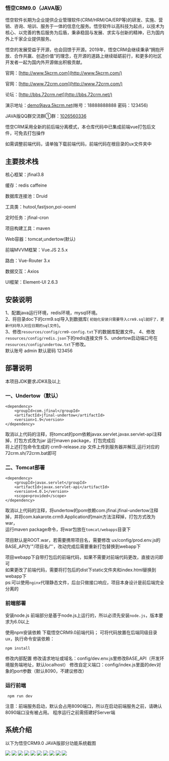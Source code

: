 <!-- ### Wukong CRM9.0 (JAVA version)
Wukong Software has long provided enterprises with integrated information services in the development, implementation, marketing, consulting, training and service of Business Management Software(CRM/HRM/OA/ERP, etc.). Upholding high-tech as our starting point, technology as the core and perfect after-sale service as our backing, with the spirit of steady development and constant innovation, we have provided services for thousands of enterprises at home and abroad.


The development of Wukong benefits from open source and vice versa. In the future, Wukong CRM will still uphold the idea of "embracing, openness, cooperation and win-win, creating values". We will keep moving forward with more community developers to make more contributions for the world's open source.


Official website：[http://www.5kcrm.com](http://www.5kcrm.com/) / [http://www.72crm.com](http://www.72crm.com/)


DEMO：[demo9java.5kcrm.net](http://demo9java.5kcrm.net/) (Account：18888888888   Password：123456)


Wukong CRM adopts the brand new mode of front-end and back-end seperation. The front-end vue packaged files have been integrated in the repository, so users needn't to package it.

If you need to modify the front-end code, please download the front-end code separately. The front-end code is in the ux folder of the root directory.


## Main Technology Stack

Core framework：jfinal3.8

Cache：redis

Database connection pool：Druid

Utility classes：hutool,fastjson,poi-ooxml

Timed task：jfinal-cron

Project management tool：maven

Web container：tomcat,jetty,undertow(默认)

Front-end MVVM framework：Vue.JS 2.5.x 

Routing：Vue-Router 3.x 

Data interaction：Axios 

UI framework：Element-UI 2.6.3 



## Installation Instructions


Configure Java runtime environment, redis environment and mysql environment; import the 72crm.sql in directory doc into database; modify database in `resources/config/erpsnow-config.txt` and redis configuration file; modify undertow start port number in `resources/config/undertow.txt`. (Default Account: admin  Default Password: 123456) 





## Deployment Instructions

The project requires JDK8 or higher.

### 一、Tomcat deployment


```
<dependency>
    <groupId>javax.servlet</groupId>
    <artifactId>javax.servlet-api</artifactId>
    <version>4.0.1</version>
    <scope>provided</scope>
</dependency>
```

Uncomment the above code, comment undertow references; change the packaging method to war, run the maven package command, and place the war package in the `tomcat/webapps directory`.


### 二、Undertow (default)


```
<dependency>
    <groupId>com.jfinal</groupId>
    <artifactId>jfinal-undertow</artifactId>
    <version>1.9</version>
</dependency>
```



Uncomment the above code, comment tomcat and undertow references, change the packaging method to jar. Upload the zip file generated by the above packaging commands to server and decompress it. Put `72crm.sh/72crm.bat` in directory to the decompressed directory and run it.

The project webapp includes the packaged front-end code. If you needn't to modify the front-end code, please directly visit it. If you have modified the front-end code, please replace the static folder and index.html in packaged dist into webapp.
p.s.: you can use `nginx` proxy to process static file, the back-end only implement interfaces. And the designation of the program is a completely separated front-end the back-end.




### Front-end deployment

Install node.js. :

Due to the front-end runs on node.js, you should first install `node.js` 6.0 or above.
Use npm install dependency to download the front-end code of Wukong CRM; And you can first put the front-end code into the the sibling directory "front-end" of back-end, and then executive the command to install dependency：

    npm install

Modify the interior configuration and the Domain Name or IP: 
Modify BASE_API in config/dev.env.js (the default address of SDE is localhost) 

Modify custom port: the port parameter of dev object in config/index.js (the default port is 8090 and we do not recommend to modify it. )

### Running front-end

     npm run dev

NOTE: Port 8090 will be used when running the front-end. So before running the front-end service, please ensure port 8090 is not in use, and the server needs to be set up before the program runs.

---
 -->
### 悟空CRM9.0（JAVA版）
悟空软件长期为企业提供企业管理软件(CRM/HRM/OA/ERP等)的研发、实施、营销、咨询、培训、服务于一体的信息化服务。悟空软件以高科技为起点，以技术为核心、以完善的售后服务为后盾，秉承稳固与发展、求实与创新的精神，已为国内外上千家企业提供服务。

悟空的发展受益于开源，也会回馈于开源。2019年，悟空CRM会继续秉承“拥抱开放、合作共赢、创造价值”的理念，在开源的道路上继续砥砺前行，和更多的社区开发者一起为国内外开源做出积极贡献。

官网：[http://www.5kcrm.com](http://www.5kcrm.com/)

官网：[http://www.72crm.com](http://www.72crm.com/)

论坛：[http://bbs.72crm.net](http://bbs.72crm.net/)

演示地址：[demo9java.5kcrm.net](http://demo9java.5kcrm.net/)(帐号：18888888888   密码：123456)

JAVA版QQ群交流群①群：[1026560336](https://shang.qq.com/wpa/qunwpa?idkey=13d5e5809eb9feb350336e55c8b7a00b9cb472078b09b4441222a52dd76b278e)




悟空CRM采用全新的前后端分离模式，本仓库代码中已集成前端vue打包后文件，可免去打包操作

如需调整前端代码，请单独下载前端代码，前端代码在根目录的ux文件夹中


## 主要技术栈

核心框架：jfinal3.8

缓存：redis caffeine

数据库连接池：Druid

工具类：hutool,fastjson,poi-ooxml

定时任务：jfinal-cron

项目构建工具：maven

Web容器：tomcat,undertow(默认)

前端MVVM框架：Vue.JS 2.5.x 

路由：Vue-Router 3.x 

数据交互：Axios 

UI框架：Element-UI 2.6.3 



## 安装说明

1、配置java运行环境，redis环境，mysql环境。  
2、将目录doc下的crm9.sql导入到数据库( `初始化安装只需要导入crm9.sql就好了，更新代码导入对应日期的sql文件`)。  
3、修改`resources/config/crm9-config.txt`下的数据库配置文件。
4、修改`resources/config/redis.json`下的redis连接文件
5、undertow启动端口号在`resources/config/undertow.txt`下修改。  
默认账号 admin 默认密码 123456  





## 部署说明

本项目JDK要求JDK8及以上


### 一、Undertow（默认）


```
<dependency>
    <groupId>com.jfinal</groupId>
    <artifactId>jfinal-undertow</artifactId>
    <version>1.9</version>
</dependency>
```

取消以上代码的注释，将tomcat的pom依赖javax.servlet.javax.servlet-api注释掉，打包方式改为jar 运行maven package，打包完成后  
将上述打包命令生成的 crm9-release.zip 文件上传到服务器并解压,运行对应的72crm.sh/72crm.bat即可

### 二、Tomcat部署


```
<dependency>
    <groupId>javax.servlet</groupId>
    <artifactId>javax.servlet-api</artifactId>
    <version>4.0.1</version>
    <scope>provided</scope>
</dependency>
```

取消以上代码的注释，将undertow的pom依赖com.jfinal.jfinal-undertow注释掉，并将com.kakarote.crm9.Application的main方法注释掉，打包方式改为war，  
运行maven package命令，将war包放在`tomcat/webapps`目录下

项目默认是ROOT.war，若需要携带项目名，需要修改 ux/config/prod.env.js的BASE_API为'"/项目名/"'，改动完成后需要重新打包替换到webapp下  


项目webapp下自带打包后的前端代码，如果不需要对前端代码更改，直接访问即可  
如果更改了前端代码，需要将打包后的dist下static文件夹和index.html替换到webapp下     
ps:可以使用`nginx`代理静态文件，后台只做接口响应，项目本身设计是前后端完全分离的  



### 前端部署

安装node.js 前端部分是基于node.js上运行的，所以必须先安装`node.js`，版本要求为6.0以上

使用npm安装依赖 下载悟空CRM9.0前端代码； 可将代码放置在后端同级目录ux，执行命令安装依赖：

    npm install

修改内部配置 修改请求地址或域名：config/dev.env.js里修改BASE_API（开发环境服务端地址，默认localhost） 修改自定义端口：config/index.js里面的dev对象的port参数（默认8090，不建议修改）

### 运行前端

     npm run dev

注意：前端服务启动，默认会占用8090端口，所以在启动前端服务之前，请确认8090端口没有被占用。
程序运行之前需搭建好Server端



## 系统介绍

以下为悟空CRM9.0 JAVA版部分功能系统截图

![](https://github.com/72crm/72crm/blob/master/ux/intro_img/g1.png)
![](https://github.com/72crm/72crm/blob/master/ux/intro_img/g2.png)
![](https://github.com/72crm/72crm/blob/master/ux/intro_img/g3.png)
![](https://github.com/72crm/72crm/blob/master/ux/intro_img/g4.png)
![](https://github.com/72crm/72crm/blob/master/ux/intro_img/g5.png)
![](https://github.com/72crm/72crm/blob/master/ux/intro_img/g6.png)
![](https://github.com/72crm/72crm/blob/master/ux/intro_img/g7.png)
![](https://github.com/72crm/72crm/blob/master/ux/intro_img/g8.png)
![](https://github.com/72crm/72crm/blob/master/ux/intro_img/g9.png)
![](https://github.com/72crm/72crm/blob/master/ux/intro_img/g10.png)


